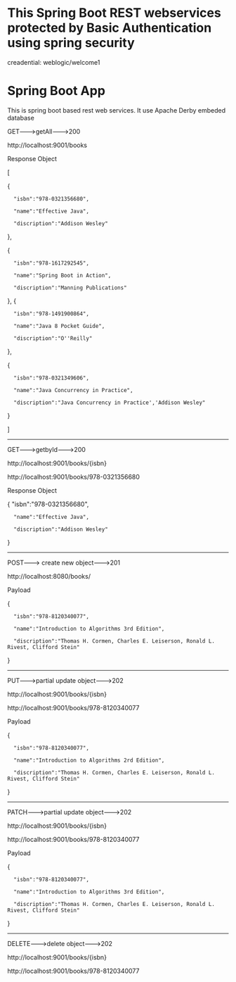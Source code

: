 # This Spring Boot REST webservices protected by Basic Authentication using spring security

creadential: weblogic/welcome1

# Spring Boot App
This is spring boot based rest web services. It use Apache Derby embeded database

GET--->getAll--->200

http://localhost:9001/books

Response Object

[ 

   { 
   
      "isbn":"978-0321356680",
      
      "name":"Effective Java",
      
      "discription":"Addison Wesley"
      
   },
   
   { 
   
      "isbn":"978-1617292545",
      
      "name":"Spring Boot in Action",
      
      "discription":"Manning Publications"
      
   },
   { 
   
      "isbn":"978-1491900864",
      
      "name":"Java 8 Pocket Guide",
      
      "discription":"O''Reilly"
      
   },
   
   { 
   
      "isbn":"978-0321349606",
      
      "name":"Java Concurrency in Practice",
      
      "discription":"Java Concurrency in Practice','Addison Wesley"
      
   }
   
]
________________________________________________________________________________________________
GET--->getbyId--->200

http://localhost:9001/books/{isbn}

http://localhost:9001/books/978-0321356680

Response Object

{ 
      "isbn":"978-0321356680",
      
      "name":"Effective Java",
      
      "discription":"Addison Wesley"
      
}
________________________________________________________________________________________________
POST---> create new object--->201

http://localhost:8080/books/

Payload

{ 

      "isbn":"978-8120340077",
      
      "name":"Introduction to Algorithms 3rd Edition",
      
      "discription":"Thomas H. Cormen, Charles E. Leiserson, Ronald L. Rivest, Clifford Stein"
      
}
________________________________________________________________________________________________
PUT--->partial update object--->202

http://localhost:9001/books/{isbn}

http://localhost:9001/books/978-8120340077

Payload

{ 

      "isbn":"978-8120340077",
      
      "name":"Introduction to Algorithms 2rd Edition",
      
      "discription":"Thomas H. Cormen, Charles E. Leiserson, Ronald L. Rivest, Clifford Stein"
      
}
________________________________________________________________________________________________

PATCH--->partial update object--->202

http://localhost:9001/books/{isbn}

http://localhost:9001/books/978-8120340077

Payload

{ 

      "isbn":"978-8120340077",
      
      "name":"Introduction to Algorithms 3rd Edition",
      
      "discription":"Thomas H. Cormen, Charles E. Leiserson, Ronald L. Rivest, Clifford Stein"
      
}
________________________________________________________________________________________________

DELETE--->delete object--->202

http://localhost:9001/books/{isbn}

http://localhost:9001/books/978-8120340077




